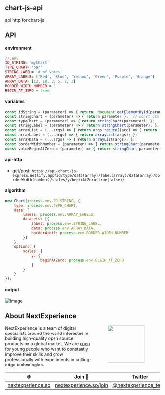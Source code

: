 ## chart-js-api
api http for chart-js

## API
#### environment
```ruby
//.env
ID_STRING= 'myChart'
TYPE_CHART= 'bar'
STRING_LABEL= '# of Votes'
ARRAY_LABELS= ['Red', 'Blue', 'Yellow', 'Green', 'Purple', 'Orange']
ARRAY_DATA= [12, 19, 3, 5, 2, 3]
BORDER_WIDTH_NUMBER = 1
BEGIN_AT_ZERO = true
```

#### variables
```javascript
const idString = (parameter) => { return  document.getElementById(parameter) };  // const ctx = document.getElementById('myChart');
const stringChart = (parameter) => { return parameter };  // const ctx = document.getElementById('myChart');
const typeChart = (parameter) => { return stringChart(parameter); };  
const stringLabel = (parameter) => { return stringChart(parameter); };  
const arrayList = (...args) => { return args.reduce((acc) => { return [acc] } )}; 
const arrayLabel = (...args) => { return arrayList(args); };  
const arrayData = (...args) => { return arrayList(args); };  
const borderWidthNumber = (parameter) => { return stringChart(parameter); };
const valueBeginAtZero = (parameter) => { return stringChart(parameter); };
```

#### api-http
- get/post: `https://api-chart-js-express.netlify.app/id/type/data(array)/label(array)/data(array)/borderWidth(number)/scales/y/beginAtZero(true|false)/`

#### algorithm
```javascript
new Chart(process.env.ID_STRING, {
    type: process.env.TYPE_CHART,
    data: {
        labels: process.env.ARRAY_LABELS,
        datasets: [{
            label: process.env.STRING_LABEL,
            data: process.env.ARRAY_DATA,
            borderWidth: process.env.BORDER_WIDTH_NUMBER
        }]
    },
    options: {
        scales: {
            y: {
                beginAtZero: process.env.BEGIN_AT_ZERO
            }
        }
    }
});
```

#### output
![image](https://user-images.githubusercontent.com/123137817/214975123-1645c10e-9fbb-4c53-9003-b2e1180cb1df.png)

## About NextExperience

<img align="right" width="120" height="120" src="https://cdn-icons-png.flaticon.com/512/1600/1600856.png" hspace="50">

NextExperience is a team of digital specialists around the world interested in building high-quality open source products on a global market. We are [open](https://codex.so/join) for young people who want to constantly improve their skills and grow professionally with experiments in cutting-edge technologies.

| 🌐 | Join  👋  | Twitter | Instagram |
| -- | -- | -- | -- |
| [nextexperience.so](https://nextexperience.so) | [nextexperience.so/join](https://nextexperience.so/join) |[@nextexperience_team](http://twitter.com/nextexperience_team) | [@nextexperience_team](http://instagram.com/nextexperience_team/) |
